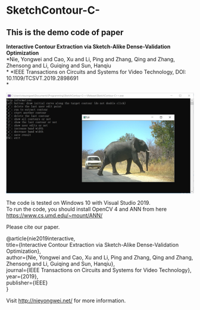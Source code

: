 # SketchContour-C-

This is the demo code of paper
---

**Interactive Contour Extraction via Sketch-Alike Dense-Validation Optimization <br>**
*Nie, Yongwei and Cao, Xu and Li, Ping and Zhang, Qing and Zhang, Zhensong and Li, Guiqing and Sun, Hanqiu <br> *
*IEEE Transactions on Circuits and Systems for Video Technology, DOI: 10.1109/TCSVT.2019.2898691  <br> *


![screenshot](https://github.com/nieyongwei/SketchContour-C-/blob/master/SketchContour-C%2B%2B/screen.png)



The code is tested on Windows 10 with Visual Studio 2019.<br>
To run the code, you should install OpenCV 4 and ANN from here https://www.cs.umd.edu/~mount/ANN/<br>

Please cite our paper.

@article{nie2019interactive,<br>
  title={Interactive Contour Extraction via Sketch-Alike Dense-Validation Optimization},<br>
  author={Nie, Yongwei and Cao, Xu and Li, Ping and Zhang, Qing and Zhang, Zhensong and Li, Guiqing and Sun, Hanqiu},<br>
  journal={IEEE Transactions on Circuits and Systems for Video Technology},<br>
  year={2019},<br>
  publisher={IEEE}<br>
}<br>


Visit http://nieyongwei.net/ for more information.
